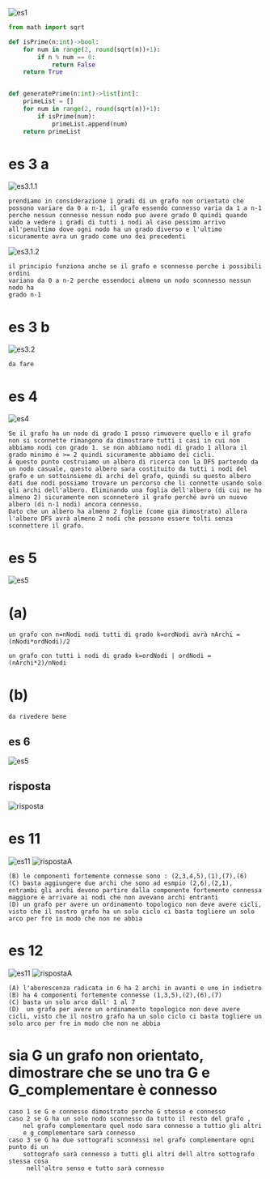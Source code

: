 
![es1](../img/md/es1.png)

```python
from math import sqrt

def isPrime(n:int)->bool:
    for num in range(2, round(sqrt(n))+1):
        if n % num == 0:
            return False
    return True


def generatePrime(n:int)->list[int]:
    primeList = []
    for num in range(2, round(sqrt(n))+1):
        if isPrime(num):
            primeList.append(num)
    return primeList
```
#
# es 3 a
![es3.1.1](../img/md/es3_1.png)

    prendiamo in considerazione i gradi di un grafo non orientato che possono variare da 0 a n-1, il grafo essendo connesso varia da 1 a n-1 perche nessun connesso nessun nodo puo avere grado 0 quindi quando vado a vedere i gradi di tutti i nodi al caso pessimo arrivo 
    all'penultimo dove ogni nodo ha un grado diverso e l'ultimo sicuramente avra un grado come uno dei precedenti

![es3.1.2](../img/md/es3_1_1.png)

    il principio funziona anche se il grafo e sconnesso perche i possibili ordini 
    variano da 0 a n-2 perche essendoci almeno un nodo sconnesso nessun nodo ha 
    grado n-1
#
# es 3 b
![es3.2](../img/md/es3_2.png)

    da fare 
#    
# es 4
![es4](../img/md/es4_1.png)


    Se il grafo ha un nodo di grado 1 posso rimuovere quello e il grafo non si sconnette rimangono da dimostrare tutti i casi in cui non abbiamo nodi con grado 1. se non abbiamo nodi di grado 1 allora il grado minimo é >= 2 quindi sicuramente abbiamo dei cicli.
    A questo punto costruiamo un albero di ricerca con la DFS partendo da un nodo casuale, questo albero sara costituito da tutti i nodi del grafo e un sottoinsieme di archi del grafo, quindi su questo albero dati due nodi possiamo trovare un percorso che li connette usando solo gli archi dell'albero. Eliminando una foglia dell'albero (di cui ne ho almeno 2) sicuramente non sconneterò il grafo perché avrò un nuovo albero (di n-1 nodi) ancora connesso.
    Dato che un albero ha almeno 2 foglie (come gia dimostrato) allora l'albero DFS avrà almeno 2 nodi che possono essere tolti senza sconnettere il grafo.

#
# es 5
![es5](../img/md/es5.png)

# (a)
    un grafo con n=nNodi nodi tutti di grado k=ordNodi avrà nArchi = (nNodi*ordNodi)/2 

    un grafo con tutti i nodi di grado k=ordNodi | ordNodi = (nArchi*2)/nNodi

# (b)
    da rivedere bene 

## es 6

![es5](../img/md/es6.png)
## risposta
![risposta](../img/md/risp_es_6.jpeg)

# es 11

![es11](../img/md/es11.png)
![rispostaA](../img/md/es11risp.jpeg)

    (B) le componenti fortemente connesse sono : (2,3,4,5),(1),(7),(6)
    (C) basta aggiungere due archi che sono ad esmpio (2,6),(2,1), entrambi gli archi devono partire dalla componente fortemente connessa maggiore e arrivare ai nodi che non avevano archi entranti
    (D) un grafo per avere un ordinamento topologico non deve avere cicli, visto che il nostro grafo ha un solo ciclo ci basta togliere un solo arco per fre in modo che non ne abbia

# es 12

![es11](../img/md/es12.png)
![rispostaA](../img/md/es12risp.jpeg)

    (A) l'aborescenza radicata in 6 ha 2 archi in avanti e uno in indietro
    (B) ha 4 componenti fortemente connesse (1,3,5),(2),(6),(7)
    (C) basta un solo arco dall' 1 al 7
    (D)  un grafo per avere un ordinamento topologico non deve avere cicli, visto che il nostro grafo ha un solo ciclo ci basta togliere un solo arco per fre in modo che non ne abbia

# sia G un grafo non orientato, dimostrare che se uno tra G e G_complementare è connesso 

    caso 1 se G e connesso dimostrato perche G stesso e connesso 
    caso 2 se G ha un solo nodo sconnesso da tutto il resto del grafo , 
        nel grafo complementare quel nodo sara connesso a tuttio gli altri 
        e g_complementare sarà connesso
    caso 3 se G ha due sottografi sconnessi nel grafo complementare ogni punto di un 
        sottografo sarà connesso a tutti gli altri dell altro sottografo stessa cosa
         nell'altro senso e tutto sarà connesso 